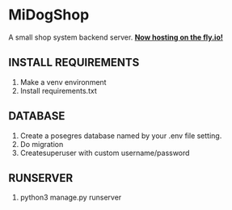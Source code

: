 # MiDogShop

A small shop system backend server.
[**Now hosting on the fly.io!**](https://midogshop.fly.dev/api/docs/)

## INSTALL REQUIREMENTS

1. Make a venv environment
2. Install requirements.txt

## DATABASE

1. Create a posegres database named by your .env file setting.
2. Do migration
3. Createsuperuser with custom username/password

## RUNSERVER

1. python3 manage.py runserver
